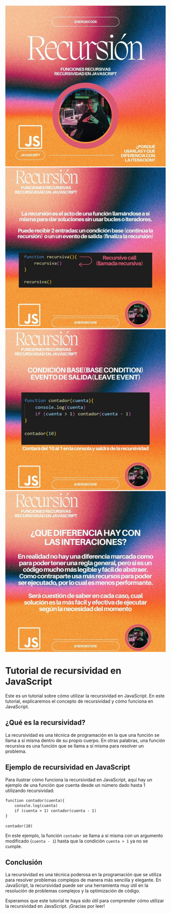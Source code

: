 ![Tutorial Recursión imagen 1](https://raw.githubusercontent.com/sergiecode/tutorial-recursividad-js/master/tutorial-recursividad1.jpg)
![Tutorial Recursión imagen 2](https://raw.githubusercontent.com/sergiecode/tutorial-recursividad-js/master/tutorial-recursividad2.jpg)
![Tutorial Recursión imagen 3](https://raw.githubusercontent.com/sergiecode/tutorial-recursividad-js/master/tutorial-recursividad3.jpg)
![Tutorial Recursión imagen 4](https://raw.githubusercontent.com/sergiecode/tutorial-recursividad-js/master/tutorial-recursividad4.jpg)

# Tutorial de recursividad en JavaScript

Este es un tutorial sobre cómo utilizar la recursividad en JavaScript. En este tutorial, explicaremos el concepto de recursividad y cómo funciona en JavaScript.

## ¿Qué es la recursividad?

La recursividad es una técnica de programación en la que una función se llama a sí misma dentro de su propio cuerpo. En otras palabras, una función recursiva es una función que se llama a sí misma para resolver un problema.

## Ejemplo de recursividad en JavaScript

Para ilustrar cómo funciona la recursividad en JavaScript, aquí hay un ejemplo de una función que cuenta desde un número dado hasta 1 utilizando recursividad:

    function contador(cuenta){
        console.log(cuenta)
        if (cuenta > 1) contador(cuenta - 1)
    }
    
    contador(10)

En este ejemplo, la función `contador` se llama a sí misma con un argumento modificado (`cuenta - 1`) hasta que la condición `cuenta > 1` ya no se cumple.

## Conclusión

La recursividad es una técnica poderosa en la programación que se utiliza para resolver problemas complejos de manera más sencilla y elegante. En JavaScript, la recursividad puede ser una herramienta muy útil en la resolución de problemas complejos y la optimización de código.

Esperamos que este tutorial te haya sido útil para comprender cómo utilizar la recursividad en JavaScript. ¡Gracias por leer!
